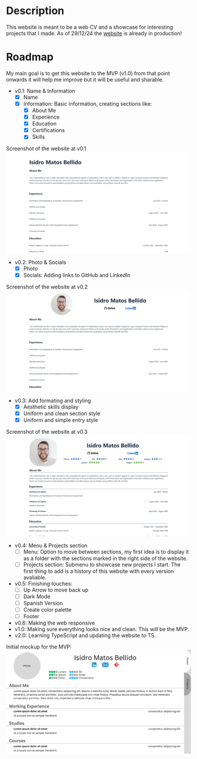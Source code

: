 # Description
This website is meant to be a web CV and a showcase for interesting projects that I made. As of 29/12/24 the [website](https://isimatosbe.es/) is already in production!

# Roadmap
My main goal is to get this website to the MVP (v1.0) from that point onwards it will help me improve but it will be useful and sharable.

- v0.1: Name & Information
    - [x] Name
    - [x] Information: Basic information, creating sections like:
        - [x] About Me
        - [x] Experience
        - [x] Education
        - [x] Certifications
        - [x] Skills

Screenshot of the website at v0.1 ![Screenshot v0.1](/public/assets/history/v0.1.png)
- v0.2: Photo & Socials
    - [x] Photo
    - [x] Socials: Adding links to GitHub and LinkedIn

Screenshot of the website at v0.2 ![Screenshot v0.2](/public/assets/history/v0.2.png)
- v0.3: Add formating and styling
    - [x] Aesthetic skills display
    - [x] Uniform and clean section style
    - [x] Uniform and simple entry style

Screenshot of the website at v0.3 ![Screenshot v0.3](/public/assets/history/v0.3.png)
- v0.4: Menu & Projects section
    - [ ] Menu: Option to move between sections, my first idea is to display it as a folder with the sections marked in the right side of the website.
    - [ ] Projects section: Submenu to showcase new projects I start. The first thing to add is a history of this website with every version avaliable.
- v0.5: Finishing touches:
    - [ ] Up Arrow to move back up
    - [ ] Dark Mode
    - [ ] Spanish Version
    - [ ] Create color palette
    - [ ] Footer
- v0.6: Making the web responsive
- v1.0: Making sure everything looks nice and clean. This will be the MVP. 
- v2.0: Learning TypeScript and updating the website to TS.

Initial mockup for the MVP:
![Mockup](/public/assets/history/Initial-Mockup.png)